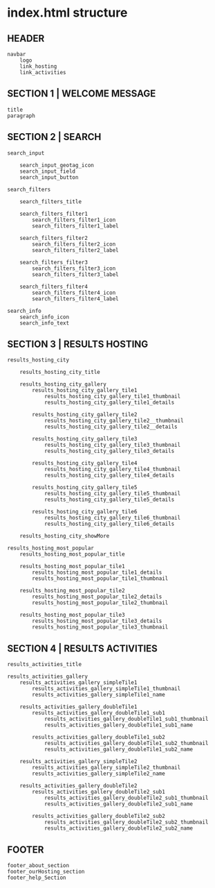 # index.html structure

## HEADER
    navbar
        logo
        link_hosting
        link_activities

## SECTION 1 | WELCOME MESSAGE
    title
    paragraph
    

## SECTION 2 | SEARCH
    search_input

        search_input_geotag_icon
        search_input_field
        search_input_button

    search_filters

        search_filters_title

        search_filters_filter1
            search_filters_filter1_icon
            search_filters_filter1_label

        search_filters_filter2
            search_filters_filter2_icon
            search_filters_filter2_label         

        search_filters_filter3
            search_filters_filter3_icon
            search_filters_filter3_label

        search_filters_filter4
            search_filters_filter4_icon
            search_filters_filter4_label
    
    search_info
        search_info_icon
        search_info_text
    

## SECTION 3 | RESULTS HOSTING

    results_hosting_city

        results_hosting_city_title

        results_hosting_city_gallery
            results_hosting_city_gallery_tile1
                results_hosting_city_gallery_tile1_thumbnail
                results_hosting_city_gallery_tile1_details
            
            results_hosting_city_gallery_tile2
                results_hosting_city_gallery_tile2__thumbnail
                results_hosting_city_gallery_tile2__details

            results_hosting_city_gallery_tile3
                results_hosting_city_gallery_tile3_thumbnail
                results_hosting_city_gallery_tile3_details
            
            results_hosting_city_gallery_tile4
                results_hosting_city_gallery_tile4_thumbnail
                results_hosting_city_gallery_tile4_details

            results_hosting_city_gallery_tile5
                results_hosting_city_gallery_tile5_thumbnail
                results_hosting_city_gallery_tile5_details
            
            results_hosting_city_gallery_tile6
                results_hosting_city_gallery_tile6_thumbnail
                results_hosting_city_gallery_tile6_details
            
        results_hosting_city_showMore
        
    results_hosting_most_popular
        results_hosting_most_popular_title
        
        results_hosting_most_popular_tile1
            results_hosting_most_popular_tile1_details
            results_hosting_most_popular_tile1_thumbnail
        
        results_hosting_most_popular_tile2
            results_hosting_most_popular_tile2_details
            results_hosting_most_popular_tile2_thumbnail

        results_hosting_most_popular_tile3
            results_hosting_most_popular_tile3_details
            results_hosting_most_popular_tile3_thumbnail

## SECTION 4 | RESULTS ACTIVITIES
    results_activities_title

    results_activities_gallery
        results_activities_gallery_simpleTile1
            results_activities_gallery_simpleTile1_thumbnail
            results_activities_gallery_simpleTile1_name

        results_activities_gallery_doubleTile1
            results_activities_gallery_doubleTile1_sub1
                results_activities_gallery_doubleTile1_sub1_thumbnail
                results_activities_gallery_doubleTile1_sub1_name

            results_activities_gallery_doubleTile1_sub2
                results_activities_gallery_doubleTile1_sub2_thumbnail
                results_activities_gallery_doubleTile1_sub2_name
        
        results_activities_gallery_simpleTile2
            results_activities_gallery_simpleTile2_thumbnail
            results_activities_gallery_simpleTile2_name
        
        results_activities_gallery_doubleTile2
            results_activities_gallery_doubleTile2_sub1
                results_activities_gallery_doubleTile2_sub1_thumbnail
                results_activities_gallery_doubleTile2_sub1_name

            results_activities_gallery_doubleTile2_sub2
                results_activities_gallery_doubleTile2_sub2_thumbnail
                results_activities_gallery_doubleTile2_sub2_name
## FOOTER
    footer_about_section
    footer_ourHosting_section
    footer_help_Section

